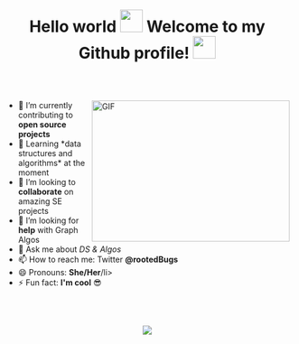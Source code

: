 <p>
  <h1 align="center"> Hello world <img 
      src="https://user-images.githubusercontent.com/18552051/148887049-484d8286-be25-4a6b-b4be-4e1df42b9c21.gif" width="40px" style="max-width: 100%;" 
    /> Welcome to my Github profile! 
    <img 
      src="https://user-images.githubusercontent.com/18552051/148884786-a1f79b38-20a0-4d97-ae9d-a061a242241e.gif" width="40px" style="max-width: 100%;"
    />
  </h1>
  
  <br>
  <br>
  
  <p><img align="right" height="250" width="350" alt="GIF" src="https://user-images.githubusercontent.com/18552051/148891623-5ccb7409-c674-4995-924d-88f1d4ceeaac.gif" style="max-width: 100%;"></p>

  <ul>
    <li>🔭 I’m currently contributing to <strong>open source projects</strong></li>
    <li>🌱 Learning *data structures and algorithms* at the moment</li>
    <li>👯 I’m looking to <strong>collaborate</strong> on amazing SE projects</li>
    <li>🤔 I’m looking for <strong>help</strong> with Graph Algos</li>
    <li>💬 Ask me about <i>DS & Algos</i></li>
    <li>📫 How to reach me: Twitter <strong>@rootedBugs</strong></li>
    <li>😄 Pronouns: <strong>She/Her</strong>/li>
    <li>⚡ Fun fact: <strong>I'm cool</strong> 😎</li>
  </ul>

<br>
<br> 

 <p align="center">
    <img 
       src="https://github-readme-stats.vercel.app/api?username=rooted1&show_icons=true&theme=merko" 
    />
  </p> 
  
  
</p>
